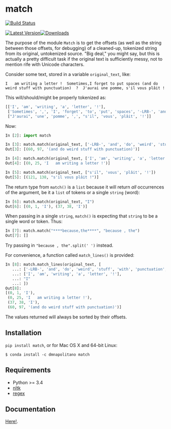 match
=====

[![Build Status](https://travis-ci.org/EducationalTestingService/match.svg?branch=master)](https://travis-ci.org/EducationalTestingService/match)

[![Latest Version](https://img.shields.io/pypi/v/match.svg)](https://pypi.python.org/pypi/match/)[![Downloads](https://img.shields.io/pypi/dm/match.svg)](https://pypi.python.org/pypi/match/)

The purpose of the module `Match` is to get the offsets (as well as the string between those offsets, for debugging) of a cleaned-up, tokenized string from its original, untokenized source.  "Big deal," you might say, but this is actually a pretty difficult task if the original text is sufficiently messy, not to mention rife with Unicode characters.

Consider some text, stored in a variable `original_text`, like:

```
I   am writing a letter !  Sometimes,I forget to put spaces (and do weird stuff with punctuation)  ?  J'aurai une pomme, s'il vous plâit !
```

This will/should/might be properly tokenized as:

```python
[['I', 'am', 'writing', 'a', 'letter', '!'],
 ['Sometimes', ',', 'I', 'forget', 'to', 'put', 'spaces', '-LRB-', 'and', 'do', 'weird', 'stuff', 'with', 'punctuation', '-RRB-', '?'],
 ["J'aurai", 'une', 'pomme', ',', "s'il", 'vous', 'plâit', '!']]
```

Now:

```python
In [2]: import match

In [3]: match.match(original_text, ['-LRB-', 'and', 'do', 'weird', 'stuff', 'with', 'punctuation', '-RRB-'])
Out[3]: [(60, 97, '(and do weird stuff with punctuation)')]

In [4]: match.match(original_text, ['I', 'am', 'writing', 'a', 'letter', '!'])
Out[4]: [(0, 25, 'I   am writing a letter !')]

In [5]: match.match(original_text, ["s'il", 'vous', 'plâit', '!'])
Out[5]: [(121, 138, "s'il vous plâit !")]
```

The return type from `match()` is a `list` because it will return *all* occurrences of the argument, be it a `list` of tokens or a single `string` (word):

```python
In [6]: match.match(original_text, "I")
Out[6]: [(0, 1, 'I'), (37, 38, 'I')]
```

When passing in a single `string`, `match()` is expecting that `string` to be a single word or token.  Thus:

```python
In [7]: match.match("****because,the****", "because , the")
Out[7]: []
```

Try passing in `"because , the".split(' ')` instead.

For convenience, a function called `match_lines()` is provided:
```python
In [8]: match.match_lines(original_text, [ 
   ...: ['-LRB-', 'and', 'do', 'weird', 'stuff', 'with', 'punctuation', '-RRB-'], 
   ...: ['I', 'am', 'writing', 'a', 'letter', '!'], 
   ...: "I" 
   ...: ])
Out[8]:
[(0, 1, 'I'),
 (0, 25, 'I   am writing a letter !'),
 (37, 38, 'I'),
 (60, 97, '(and do weird stuff with punctuation)')]
```

The values returned will always be sorted by their offsets.

## Installation

`pip install match`, or for Mac OS X and 64-bit Linux:

```
$ conda install -c dmnapolitano match
```

## Requirements

* Python >= 3.4
* [nltk](http://www.nltk.org)
* [regex](https://pypi.python.org/pypi/regex)

## Documentation

[Here!](match).
